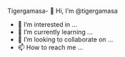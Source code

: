 Tigergamasa- 👋 Hi, I’m @tigergamasa
- 👀 I’m interested in ...
- 🌱 I’m currently learning ...
- 💞️ I’m looking to collaborate on ...
- 📫 How to reach me ...

<!---
tigergamasa/tigergamasa is a ✨ special ✨ repository because its `README.md` (this file) appears on your GitHub profile.
You can click the Preview link to take a look at your changes.
--->
